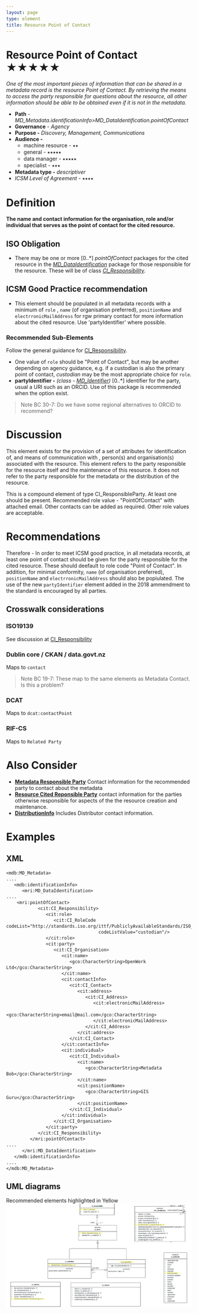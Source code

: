 ```yaml
---
layout: page
type: element
title: Resource Point of Contact 
---
```

#  Resource Point of Contact  ★★★★★
*One of the most important pieces of information that can be shared in a metadata record is the resource Point of Contact.  By retrieving the means to access the party responsible for questions about the resource, all other information should be able to be obtained even if it is not in the metadata.*

- **Path** - *MD_Metadata.identificationInfo>MD_DataIdentification.pointOfContact*
- **Governance** -  *Agency*
- **Purpose -** *Discovery, Management, Communications*
- **Audience -** 
  - machine resource - ⭑⭑
  - general - ⭑⭑⭑⭑⭑
  - data manager - ⭑⭑⭑⭑⭑
  - specialist - ⭑⭑⭑
- **Metadata type -** *descriptiver*
- *ICSM Level of Agreement* - ⭑⭑⭑⭑

# Definition 
**The name and contact information for the organisation, role and/or individual that serves as the point of contact for the cited resource.**

## ISO Obligation 
- There may be one or more [0..\*] *pointOfContact* packages for the cited resource in the  *[MD_DataIdentification](./class-MD_DataIdentification)* package  for those responsible for the resource. These will be of class *[CI_Responsibility](./class-CI_Responsibility)*.

##  ICSM Good Practice recommendation  
- This element should be populated in all metadata records with a minimum of `role` , `name` (of organisation preferred), `positionName` and `electrronicMailAddress` for rgw primary contact for more information about the cited resource. Use 'partyIdentifier' where possible.

### Recommended Sub-Elements   
Follow the general guidance for [CI_Responsibility](./class-CI_Responsibility).
- One value of `role` should be "Point of Contact", but may be another depending on agency guidance, e.g. if a custodian is also the primary point of contact, *custodian* may be the most appropriate choice for `role`.
- **partyIdentifier -** *(class - [MD_Identifier](./class-MD_Identifier))* [0..\*]   identifier for the party, usual a URI such as an ORCID. Use of this package is recommended when the option exist.
> Note BC 30-7: Do we have some regional alternatives to ORCID to recommend?

# Discussion 
This element exists for the provision of a set of attributes for identification of, and means of communication with , person(s) and organisation(s) associated with the resource. This element refers to the party responsible for the resource itself and the maintenance of this resource. It does not refer to the party responsible for the metadata or the distribution of the resource.

This is a compound element of type CI_ResponsibleParty. At least one should be present. Recommended role value - "PointOfContact" with attached email. Other contacts can be added as required. Other role values are acceptable.

# Recommendations 

Therefore - In order to meet ICSM good practice, in all metadata records, at least one point of contact should be given for the party responsible for the cited resource. These should deefault to role code "Point of Contact".  In addition, for minimal conformity, `name` (of organisation preferred), `positionName` and `electrronicMailAddress` should also be popiulated.
The use of the new `partyIdentifier` element added in the 2018 ammendment to the standard is encouraged by all parties.

## Crosswalk considerations

### ISO19139
See discussion at [CI_Responsibility](./class-CI_Responsibility)

### Dublin core / CKAN / data.govt.nz
Maps to `contact` 
> Note BC 19-7: These map to the same elements as Metadata Contact.  Is this a problem?

### DCAT
Maps to `dcat:contactPoint`

### RIF-CS
Maps to `Related Party`

# Also Consider
- **[Metadata Responsible Party](./MetadataContact)** Contact information for the recommended party to contact about the metadata
- **[Resource Cited Reponsible Party](./ResourceResponsibleParty)** contact information for the parties otherwise responsible for aspects of the the resource creation and maintenance.
- **[DistributionInfo](./DistributionInfo)** Includes Distributor contact information.

# Examples
## XML 
```
<mdb:MD_Metadata>
....
   <mdb:identificationInfo>
      <mri:MD_DataIdentification>
....
	<mri:pointOfContact>
            <cit:CI_Responsibility>
               <cit:role>
                  <cit:CI_RoleCode codeList="http://standards.iso.org/ittf/PubliclyAvailableStandards/ISO_19139_Schemas/resources/codelist/ML_gmxCodelists.xml#CI_RoleCode"
                                   codeListValue="custodian"/>
               </cit:role>
               <cit:party>
                  <cit:CI_Organisation>
                     <cit:name>
                        <gco:CharacterString>OpenWork Ltd</gco:CharacterString>
                     </cit:name>
                     <cit:contactInfo>
                        <cit:CI_Contact>
                           <cit:address>
                              <cit:CI_Address>
                                 <cit:electronicMailAddress>
                                    <gco:CharacterString>email@mail.com</gco:CharacterString>
                                 </cit:electronicMailAddress>
                              </cit:CI_Address>
                           </cit:address>
                        </cit:CI_Contact>
                     </cit:contactInfo>
                     <cit:individual>
                        <cit:CI_Individual>
                           <cit:name>
                              <gco:CharacterString>Metadata Bob</gco:CharacterString>
                           </cit:name>
                           <cit:positionName>
                              <gco:CharacterString>GIS Guru</gco:CharacterString>
                           </cit:positionName>
                        </cit:CI_Individual>
                     </cit:individual>
                  </cit:CI_Organisation>
               </cit:party>
            </cit:CI_Responsibility>
         </mri:pointOfContact>
....
      </mri:MD_DataIdentification>
   </mdb:identificationInfo>
....
</mdb:MD_Metadata>
```

## UML diagrams
Recommended elements highlighted in Yellow
![Responsibility](../images/ResourcePointOfContactUML.png)
